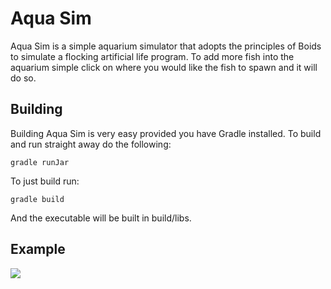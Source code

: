 # Aqua Sim

Aqua Sim is a simple aquarium simulator that adopts the principles of Boids to simulate a flocking artificial life program. To add more fish into the aquarium simple click on where you would like the fish to spawn and it will do so.

## Building

Building Aqua Sim is very easy provided you have Gradle installed. To build and run straight away do the following:

```gradle runJar```

To just build run:

```gradle build```

And the executable will be built in build/libs.

## Example

<img src="static/example.gif">